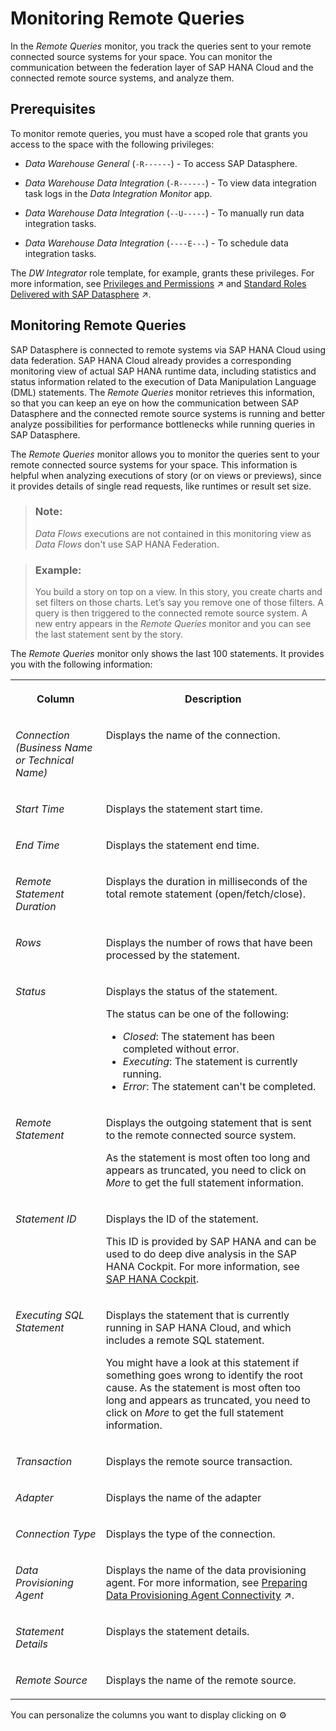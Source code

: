 <!-- loio806d7f0c45a14f1fb07db0a226b2b822 -->

<link rel="stylesheet" type="text/css" href="../css/sap-icons.css"/>

# Monitoring Remote Queries

In the *Remote Queries* monitor, you track the queries sent to your remote connected source systems for your space. You can monitor the communication between the federation layer of SAP HANA Cloud and the connected remote source systems, and analyze them.



<a name="loio806d7f0c45a14f1fb07db0a226b2b822__section_tz1_zkb_t2c"/>

## Prerequisites

To monitor remote queries, you must have a scoped role that grants you access to the space with the following privileges:

-   *Data Warehouse General* \(`-R------`\) - To access SAP Datasphere.
-   *Data Warehouse Data Integration* \(`-R------`\) - To view data integration task logs in the *Data Integration Monitor* app.

-   *Data Warehouse Data Integration* \(`--U-----`\) - To manually run data integration tasks.

-   *Data Warehouse Data Integration* \(`----E---`\) - To schedule data integration tasks.


The *DW Integrator* role template, for example, grants these privileges. For more information, see [Privileges and Permissions](https://help.sap.com/viewer/935116dd7c324355803d4b85809cec97/DEV_CURRENT/en-US/d7350c6823a14733a7a5727bad8371aa.html "A privilege represents a task or an area in SAP Datasphere and can be assigned to a specific role. The actions that can be performed in the area are determined by the permissions assigned to a privilege.") :arrow_upper_right: and [Standard Roles Delivered with SAP Datasphere](https://help.sap.com/viewer/935116dd7c324355803d4b85809cec97/DEV_CURRENT/en-US/a50a51d80d5746c9b805a2aacbb7e4ee.html "SAP Datasphere is delivered with several standard roles. A standard role includes a predefined set of privileges and permissions.") :arrow_upper_right:. 



<a name="loio806d7f0c45a14f1fb07db0a226b2b822__section_obv_vkb_t2c"/>

## Monitoring Remote Queries

SAP Datasphere is connected to remote systems via SAP HANA Cloud using data federation. SAP HANA Cloud already provides a corresponding monitoring view of actual SAP HANA runtime data, including statistics and status information related to the execution of Data Manipulation Language \(DML\) statements. The *Remote Queries* monitor retrieves this information, so that you can keep an eye on how the communication between SAP Datasphere and the connected remote source systems is running and better analyze possibilities for performance bottlenecks while running queries in SAP Datasphere.

The *Remote Queries* monitor allows you to monitor the queries sent to your remote connected source systems for your space. This information is helpful when analyzing executions of story \(or on views or previews\), since it provides details of single read requests, like runtimes or result set size.

> ### Note:  
> *Data Flows* executions are not contained in this monitoring view as *Data Flows* don't use SAP HANA Federation.

> ### Example:  
> You build a story on top on a view. In this story, you create charts and set filters on those charts. Let’s say you remove one of those filters. A query is then triggered to the connected remote source system. A new entry appears in the *Remote Queries* monitor and you can see the last statement sent by the story.

The *Remote Queries* monitor only shows the last 100 statements. It provides you with the following information:


<table>
<tr>
<th valign="top">

Column

</th>
<th valign="top">

Description

</th>
</tr>
<tr>
<td valign="top">

*Connection \(Business Name or Technical Name\)*

</td>
<td valign="top">

Displays the name of the connection. 

</td>
</tr>
<tr>
<td valign="top">

*Start Time*

</td>
<td valign="top">

Displays the statement start time. 

</td>
</tr>
<tr>
<td valign="top">

*End Time*

</td>
<td valign="top">

Displays the statement end time. 

</td>
</tr>
<tr>
<td valign="top">

*Remote Statement Duration*

</td>
<td valign="top">

Displays the duration in milliseconds of the total remote statement \(open/fetch/close\). 

</td>
</tr>
<tr>
<td valign="top">

*Rows*

</td>
<td valign="top">

Displays the number of rows that have been processed by the statement. 

</td>
</tr>
<tr>
<td valign="top">

*Status*

</td>
<td valign="top">

Displays the status of the statement. 

The status can be one of the following:

-   *Closed*: The statement has been completed without error.
-   *Executing*: The statement is currently running.
-   *Error*: The statement can't be completed.



</td>
</tr>
<tr>
<td valign="top">

*Remote Statement*

</td>
<td valign="top">

Displays the outgoing statement that is sent to the remote connected source system. 

As the statement is most often too long and appears as truncated, you need to click on *More* to get the full statement information.

</td>
</tr>
<tr>
<td valign="top">

*Statement ID*

</td>
<td valign="top">

Displays the ID of the statement. 

This ID is provided by SAP HANA and can be used to do deep dive analysis in the SAP HANA Cockpit. For more information, see [SAP HANA Cockpit](https://help.sap.com/viewer/6b94445c94ae495c83a19646e7c3fd56/latest/en-US/da25cad976064dc0a24a1b0ee9b62525.html).

</td>
</tr>
<tr>
<td valign="top">

*Executing SQL Statement*

</td>
<td valign="top">

Displays the statement that is currently running in SAP HANA Cloud, and which includes a remote SQL statement. 

You might have a look at this statement if something goes wrong to identify the root cause. As the statement is most often too long and appears as truncated, you need to click on *More* to get the full statement information.

</td>
</tr>
<tr>
<td valign="top">

*Transaction*

</td>
<td valign="top">

Displays the remote source transaction. 

</td>
</tr>
<tr>
<td valign="top">

*Adapter*

</td>
<td valign="top">

Displays the name of the adapter 

</td>
</tr>
<tr>
<td valign="top">

*Connection Type*

</td>
<td valign="top">

Displays the type of the connection. 

</td>
</tr>
<tr>
<td valign="top">

*Data Provisioning Agent*

</td>
<td valign="top">

Displays the name of the data provisioning agent. For more information, see [Preparing Data Provisioning Agent Connectivity](https://help.sap.com/viewer/935116dd7c324355803d4b85809cec97/DEV_CURRENT/en-US/f1a39d1a763e48c8872f45c110a5a4e2.html "Most connection types supporting remote tables use SAP HANA Smart Data Integration (SDI) and its Data Provisioning Agent. Before using the connection, the agent requires an appropriate setup.") :arrow_upper_right:. 

</td>
</tr>
<tr>
<td valign="top">

*Statement Details*

</td>
<td valign="top">

Displays the statement details. 

</td>
</tr>
<tr>
<td valign="top">

*Remote Source*

</td>
<td valign="top">

Displays the name of the remote source. 

</td>
</tr>
</table>

You can personalize the columns you want to display clicking on :gear:

